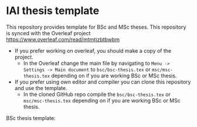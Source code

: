 # IAI thesis template
This repository provides template for BSc and MSc theses. This repository is synced with the Overleaf project https://www.overleaf.com/read/mtmtjzbtbwbm

* If you prefer working on overleaf, you should make a copy of the project.
  - In the Overleaf change the main file by navigating to `Menu -> Settings -> Main document` to `bsc/bsc-thesis.tex` or `msc/msc-thesis.tex` depending on if you are working BSc or MSc thesis.
* If you prefer using own editor and compiler you can clone this repository and use the template.
  - In the cloned GitHub repo compile the `bsc/bsc-thesis.tex` or `msc/msc-thesis.tex` depending on if you are working BSc or MSc thesis.

BSc thesis template:
